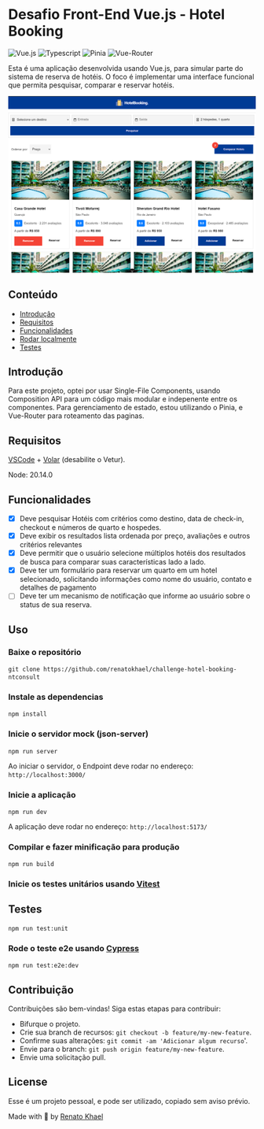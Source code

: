 # Desafio Front-End Vue.js - Hotel Booking

![Vue.js](https://img.shields.io/badge/vue-3.4.29-green)
![Typescript](https://img.shields.io/badge/typescript-5.4.2-green)
![Pinia](https://img.shields.io/badge/pinia-2.1.7-blue)
![Vue-Router](https://img.shields.io/badge/vue--router-4.3.3-green)

Esta é uma aplicação desenvolvida usando Vue.js, para simular parte do sistema de reserva de hotéis. O foco é implementar uma interface funcional que permita pesquisar, comparar e reservar hotéis.

<img src=".github/screenshot.png">

## Conteúdo

- [Introdução](#introdução)
- [Requisitos](#requisitos)
- [Funcionalidades](#funcionalidades)
- [Rodar localmente](#uso)
- [Testes](#testes)

## Introdução

Para este projeto, optei por usar Single-File Components, usando Composition API para um código mais modular e indepenente entre os componentes. Para gerenciamento de estado, estou utilizando o Pinia, e Vue-Router para roteamento das paginas.

## Requisitos

[VSCode](https://code.visualstudio.com/) + [Volar](https://marketplace.visualstudio.com/items?itemName=Vue.volar) (desabilite o Vetur).

Node: 20.14.0

## Funcionalidades

- [x] Deve pesquisar Hotéis com critérios como destino, data de check-in, checkout e números de quarto e hospedes.
- [x] Deve exibir os resultados lista ordenada por preço, avaliações e outros critérios relevantes
- [x] Deve permitir que o usuário selecione múltiplos hotéis dos resultados de busca para comparar suas características lado a lado.
- [x] Deve ter um formulário para reservar um quarto em um hotel selecionado, solicitando informações como nome do usuário, contato e detalhes de pagamento
- [ ] Deve ter um mecanismo de notificação que informe ao usuário sobre o status de sua reserva.

## Uso

### Baixe o repositório

```
git clone https://github.com/renatokhael/challenge-hotel-booking-ntconsult
```

### Instale as dependencias

```
npm install
```

### Inicie o servidor mock (json-server)

```
npm run server
```

Ao iniciar o servidor, o Endpoint deve rodar no endereço: `http://localhost:3000/`

### Inicie a aplicação

```
npm run dev
```

A aplicação deve rodar no endereço: `http://localhost:5173/`

### Compilar e fazer minificação para produção

```
npm run build
```

### Inicie os testes unitários usando [Vitest](https://vitest.dev/)

## Testes

```
npm run test:unit
```

### Rode o teste e2e usando [Cypress](https://www.cypress.io/)

```
npm run test:e2e:dev
```

## Contribuição

Contribuições são bem-vindas! Siga estas etapas para contribuir:

- Bifurque o projeto.
- Crie sua branch de recursos: `git checkout -b feature/my-new-feature`.
- Confirme suas alterações: `git commit -am 'Adicionar algum recurso`'.
- Envie para o branch: `git push origin feature/my-new-feature`.
- Envie uma solicitação pull.

## License

Esse é um projeto pessoal, e pode ser utilizado, copiado sem aviso prévio.

Made with 💚 by [Renato Khael](https://renatokhael.dev)
